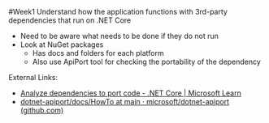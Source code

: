 #Week1 
Understand how the application functions with 3rd-party dependencies that run on .NET Core
- Need to be aware what needs to be done if they do not run
- Look at NuGet packages
	- Has docs and folders for each platform
	- Also use ApiPort tool for checking the portability of the dependency

External Links:
- [Analyze dependencies to port code - .NET Core | Microsoft Learn](https://learn.microsoft.com/en-us/dotnet/core/porting/third-party-deps)
- [dotnet-apiport/docs/HowTo at main · microsoft/dotnet-apiport (github.com)](https://github.com/Microsoft/dotnet-apiport/tree/main/docs/HowTo)
